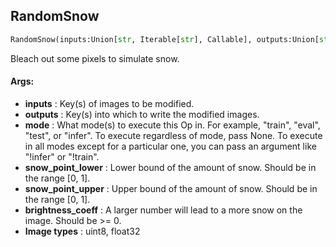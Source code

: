 ## RandomSnow
```python
RandomSnow(inputs:Union[str, Iterable[str], Callable], outputs:Union[str, Iterable[str]], mode:Union[NoneType, str, Iterable[str]]=None, snow_point_lower:float=0.1, snow_point_upper:float=0.3, brightness_coeff:float=2.5)
```
Bleach out some pixels to simulate snow.


#### Args:

* **inputs** :  Key(s) of images to be modified.
* **outputs** :  Key(s) into which to write the modified images.
* **mode** :  What mode(s) to execute this Op in. For example, "train", "eval", "test", or "infer". To execute        regardless of mode, pass None. To execute in all modes except for a particular one, you can pass an argument        like "!infer" or "!train".
* **snow_point_lower** :  Lower bound of the amount of snow. Should be in the range [0, 1].
* **snow_point_upper** :  Upper bound of the amount of snow. Should be in the range [0, 1].
* **brightness_coeff** :  A larger number will lead to a more snow on the image. Should be >= 0.
* **Image types** :     uint8, float32